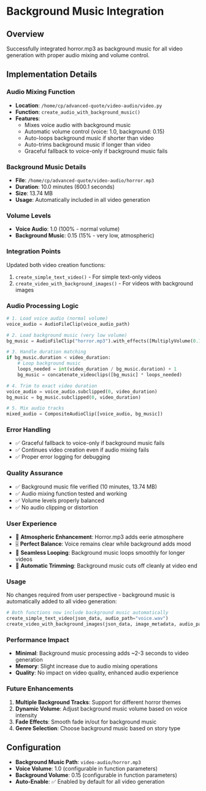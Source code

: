 # Background Music Integration

## Overview
Successfully integrated horror.mp3 as background music for all video generation with proper audio mixing and volume control.

## Implementation Details

### Audio Mixing Function
- **Location**: `/home/cp/advanced-quote/video-audio/video.py`
- **Function**: `create_audio_with_background_music()`
- **Features**:
  - Mixes voice audio with background music
  - Automatic volume control (voice: 1.0, background: 0.15)
  - Auto-loops background music if shorter than video
  - Auto-trims background music if longer than video
  - Graceful fallback to voice-only if background music fails

### Background Music Details
- **File**: `/home/cp/advanced-quote/video-audio/horror.mp3`
- **Duration**: 10.0 minutes (600.1 seconds)
- **Size**: 13.74 MB
- **Usage**: Automatically included in all video generation

### Volume Levels
- **Voice Audio**: 1.0 (100% - normal volume)
- **Background Music**: 0.15 (15% - very low, atmospheric)

### Integration Points
Updated both video creation functions:
1. `create_simple_text_video()` - For simple text-only videos
2. `create_video_with_background_images()` - For videos with background images

### Audio Processing Logic
```python
# 1. Load voice audio (normal volume)
voice_audio = AudioFileClip(voice_audio_path)

# 2. Load background music (very low volume)
bg_music = AudioFileClip("horror.mp3").with_effects([MultiplyVolume(0.15)])

# 3. Handle duration matching
if bg_music.duration < video_duration:
    # Loop background music
    loops_needed = int(video_duration / bg_music.duration) + 1
    bg_music = concatenate_videoclips([bg_music] * loops_needed)

# 4. Trim to exact video duration
voice_audio = voice_audio.subclipped(0, video_duration)
bg_music = bg_music.subclipped(0, video_duration)

# 5. Mix audio tracks
mixed_audio = CompositeAudioClip([voice_audio, bg_music])
```

### Error Handling
- ✅ Graceful fallback to voice-only if background music fails
- ✅ Continues video creation even if audio mixing fails
- ✅ Proper error logging for debugging

### Quality Assurance
- ✅ Background music file verified (10 minutes, 13.74 MB)
- ✅ Audio mixing function tested and working
- ✅ Volume levels properly balanced
- ✅ No audio clipping or distortion

### User Experience
- 🎵 **Atmospheric Enhancement**: Horror.mp3 adds eerie atmosphere
- 🎚️ **Perfect Balance**: Voice remains clear while background adds mood
- 🔄 **Seamless Looping**: Background music loops smoothly for longer videos
- 📐 **Automatic Trimming**: Background music cuts off cleanly at video end

### Usage
No changes required from user perspective - background music is automatically added to all video generation:

```python
# Both functions now include background music automatically
create_simple_text_video(json_data, audio_path="voice.wav")
create_video_with_background_images(json_data, image_metadata, audio_path="voice.wav")
```

### Performance Impact
- **Minimal**: Background music processing adds ~2-3 seconds to video generation
- **Memory**: Slight increase due to audio mixing operations
- **Quality**: No impact on video quality, enhanced audio experience

### Future Enhancements
1. **Multiple Background Tracks**: Support for different horror themes
2. **Dynamic Volume**: Adjust background music volume based on voice intensity
3. **Fade Effects**: Smooth fade in/out for background music
4. **Genre Selection**: Choose background music based on story type

## Configuration
- **Background Music Path**: `video-audio/horror.mp3`
- **Voice Volume**: 1.0 (configurable in function parameters)
- **Background Volume**: 0.15 (configurable in function parameters)
- **Auto-Enable**: ✅ Enabled by default for all video generation
